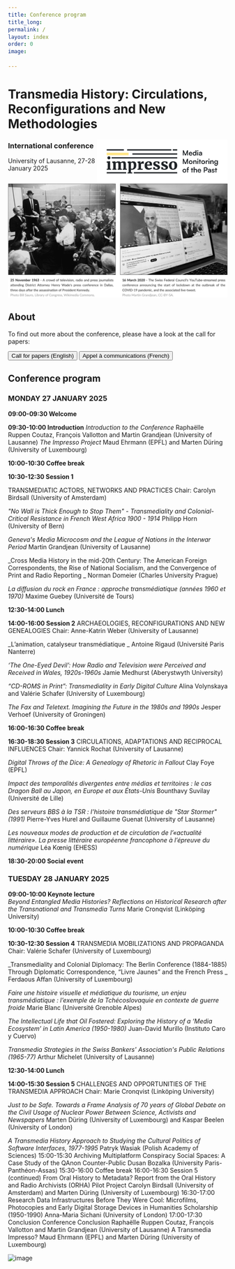 ```yaml
---
title: Conference program
title_long: 
permalink: /
layout: index
order: 0
image: 

---
```


# Transmedia History: Circulations, Reconfigurations and New Methodologies
<img src="images/impresso.png" alt="image" width="300" height="auto" align="right">

### International conference
University of Lausanne, 27-28 January 2025

![Transmedia Conference](images/transmedia_illustration_en.png)

## About

To find out more about the conference, please have a look at the call for papers:

<button class="button button1" onclick="window.location.href='https://impresso.github.io/transmedia/en';">Call for papers (English)</button> <button class="button button1" onclick="window.location.href='https://impresso.github.io/transmedia/fr';">Appel à communications (French)</button>

## Conference program

### MONDAY 27 JANUARY 2025

**09:00-09:30 Welcome**

**09:30-10:00	Introduction**
_Introduction to the Conference_ 
Raphaëlle Ruppen Coutaz, François Vallotton and Martin Grandjean (University of Lausanne)
_The Impresso Project_ 
Maud Ehrmann (EPFL) and Marten Düring (University of Luxembourg)

**10:00-10:30	Coffee break**

**10:30-12:30	Session 1**

TRANSMEDIATIC ACTORS, NETWORKS AND PRACTICES 
Chair: Carolyn Birdsall (University of Amsterdam)	

_"No Wall is Thick Enough to Stop Them" - Transmediality and Colonial-Critical Resistance in French West Africa 1900 - 1914_
Philipp Horn (University of Bern)

_Geneva's Media Microcosm and the League of Nations in the Interwar Period_
Martin Grandjean (University of Lausanne)

_Cross Media History in the mid-20th Century: The American Foreign Correspondents, the Rise of National Socialism, and the Convergence of Print and Radio Reporting _
Norman Domeier (Charles University Prague)

_La diffusion du rock en France : approche transmédiatique (années 1960 et 1970)_
Maxime Guebey (Université de Tours)
		
**12:30-14:00 Lunch**
		
**14:00-16:00	Session 2**
ARCHAEOLOGIES, RECONFIGURATIONS AND NEW GENEALOGIES
Chair: Anne-Katrin Weber (University of Lausanne) 	

_L’animation, catalyseur transmédiatique _
Antoine Rigaud (Université Paris Nanterre)

_‘The One-Eyed Devil’: How Radio and Television were Perceived and Received in Wales, 1920s-1960s_
Jamie Medhurst (Aberystwyth University)

_“CD-ROMS in Print”: Transmediality in Early Digital Culture_
Alina Volynskaya and Valérie Schafer (University of Luxembourg)

_The Fax and Teletext. Imagining the Future in the 1980s and 1990s_
Jesper Verhoef (University of Groningen)

**16:00-16:30 Coffee break**
		
**16:30-18:30	Session 3**
CIRCULATIONS, ADAPTATIONS AND RECIPROCAL INFLUENCES
Chair: Yannick Rochat (University of Lausanne)	

_Digital Throws of the Dice: A Genealogy of Rhetoric in Fallout_
Clay Foye (EPFL)

_Impact des temporalités divergentes entre médias et territoires : le cas Dragon Ball au Japon, en Europe et aux États-Unis_
Bounthavy Suvilay (Université de Lille)

_Des serveurs BBS à la TSR : l'histoire transmédiatique de "Star Stormer" (1991)_
Pierre-Yves Hurel and Guillaume Guenat (University of Lausanne)

_Les nouveaux modes de production et de circulation de l’«actualité littéraire». La presse littéraire européenne 
francophone à l’épreuve du numérique_
Léa Kœnig (EHESS)

**18:30-20:00 Social event**

### TUESDAY 28 JANUARY 2025

**09:00-10:00	Keynote lecture**	
_Beyond Entangled Media Histories? Reflections on Historical Research after the Transnational and Transmedia Turns_
Marie Cronqvist (Linköping University)
	
**10:00-10:30 Coffee break**

**10:30-12:30	Session 4**
TRANSMEDIA MOBILIZATIONS AND PROPAGANDA
Chair: Valérie Schafer (University of Luxembourg)	

_Transmediality and Colonial Diplomacy: The Berlin Conference (1884-1885) Through Diplomatic Correspondence, “Livre Jaunes” and the French Press _
Ferdaous Affan (University of Luxembourg)

_Faire une histoire visuelle et médiatique du tourisme, un enjeu transmédiatique : l’exemple de la Tchécoslovaquie en contexte de guerre froide_
Marie Blanc (Université Grenoble Alpes)

_The Intellectual Life that Oil Fostered: Exploring the History of a ‘Media Ecosystem’ in Latin America (1950-1980)_
Juan-David Murillo (Instituto Caro y Cuervo)

_Transmedia Strategies in the Swiss Bankers' Association's Public Relations (1965-77)_
Arthur Michelet (University of Lausanne)
		
**12:30-14:00 Lunch**
		
**14:00-15:30	Session 5**
CHALLENGES AND OPPORTUNITIES OF THE TRANSMEDIA APPROACH
Chair: Marie Cronqvist (Linköping University) 	

_Just to be Safe. Towards a Frame Analysis of 70 years of Global Debate on the Civil Usage of Nuclear Power Between Science, Activists and Newspapers_
Marten Düring (University of Luxembourg) and Kaspar Beelen (University of London)

_A Transmedia History Approach to Studying the Cultural Politics of Software Interfaces, 1977-1995_
Patryk Wasiak (Polish Academy of Sciences)
15:00-15:30		Archiving Multiplatform Conspiracy Social Spaces: 
A Case Study of the QAnon Counter-Public
Dusan Bozalka (University Paris-Panthéon-Assas)
15:30-16:00		Coffee break
16:00-16:30	Session 5 
(continued)	From Oral History to Metadata? Report from the Oral History and Radio Archivists (ORHA) Pilot Project
Carolyn Birdsall (University of Amsterdam) 
and Marten Düring (University of Luxembourg)
16:30-17:00		Research Data Infrastructures Before They Were Cool: 
Microfilms, Photocopies and Early Digital Storage Devices 
in Humanities Scholarship (1950-1990)
Anna-Maria Sichani (University of London)
17:00-17:30	Conclusion	Conference Conclusion 
Raphaëlle Ruppen Coutaz, François Vallotton and Martin Grandjean (University of Lausanne)
A Transmedia Impresso? 
Maud Ehrmann (EPFL) and Marten Düring (University of Luxembourg)

![image](https://github.com/user-attachments/assets/4df24da5-52ad-4795-990c-1c01b2d43735)



